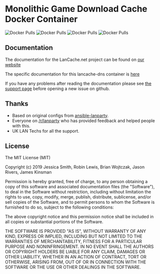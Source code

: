# Monolithic Game Download Cache Docker Container

![Docker Pulls](https://img.shields.io/docker/pulls/lancachenet/monolithic?label=Monolithic) ![Docker Pulls](https://img.shields.io/docker/pulls/lancachenet/lancache-dns?label=Lancache-dns) ![Docker Pulls](https://img.shields.io/docker/pulls/lancachenet/sniproxy?label=Sniproxy) ![Docker Pulls](https://img.shields.io/docker/pulls/lancachenet/generic?label=Generic)

## Documentation

The documentation for the LanCache.net project can be found on [our website](https://www.lancache.net)

The specific documentation for this lancache-dns container is [here](https://www.lancache.net/docs/containers/monolithic/)

If you have any problems after reading the documentation please see [the support page](https://www.lancache.net/docs/support/) before opening a new issue on github.

## Thanks

- Based on original configs from [ansible-lanparty](https://github.com/ti-mo/ansible-lanparty).
- Everyone on [/r/lanparty](https://reddit.com/r/lanparty) who has provided feedback and helped people with this.
- UK LAN Techs for all the support.

## License

The MIT License (MIT)

Copyright (c) 2019 Jessica Smith, Robin Lewis, Brian Wojtczak, Jason Rivers, James Kinsman

Permission is hereby granted, free of charge, to any person obtaining a copy
of this software and associated documentation files (the "Software"), to deal
in the Software without restriction, including without limitation the rights
to use, copy, modify, merge, publish, distribute, sublicense, and/or sell
copies of the Software, and to permit persons to whom the Software is
furnished to do so, subject to the following conditions:

The above copyright notice and this permission notice shall be included in
all copies or substantial portions of the Software.

THE SOFTWARE IS PROVIDED "AS IS", WITHOUT WARRANTY OF ANY KIND, EXPRESS OR
IMPLIED, INCLUDING BUT NOT LIMITED TO THE WARRANTIES OF MERCHANTABILITY,
FITNESS FOR A PARTICULAR PURPOSE AND NONINFRINGEMENT. IN NO EVENT SHALL THE
AUTHORS OR COPYRIGHT HOLDERS BE LIABLE FOR ANY CLAIM, DAMAGES OR OTHER
LIABILITY, WHETHER IN AN ACTION OF CONTRACT, TORT OR OTHERWISE, ARISING FROM,
OUT OF OR IN CONNECTION WITH THE SOFTWARE OR THE USE OR OTHER DEALINGS IN
THE SOFTWARE.
